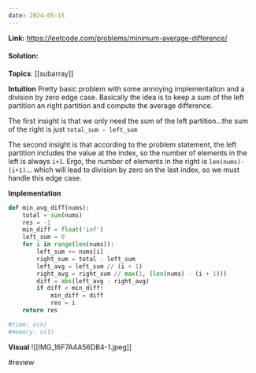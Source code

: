 ```yaml
---
date: 2024-05-15
---
```

**Link:** https://leetcode.com/problems/minimum-average-difference/
#### Solution:

**Topics**: [[subarray]]

**Intuition**
Pretty basic problem with some annoying implementation and a division by zero edge case. Basically the idea is to keep a sum of the left partition an right partition and compute the average difference. 

The first insight is that we only need the sum of the left partition...the sum of the right is just `total_sum - left_sum` 

The second insight is that according to the problem statement, the left partition includes the value at the index, so the number of elements in the left is always `i+1`.  Ergo, the number of elements in the right is `len(nums)-(i+1)`... which will lead to division by zero on the last index, so we must handle this edge case. 

**Implementation**
```python
def min_avg_diff(nums):
	total = sum(nums)
	res = -1
	min_diff = float('inf')
	left_sum = 0
	for i in range(len(nums)):
		left_sum += nums[i]
		right_sum = total - left_sum
		left_avg = left_sum // (i + 1)
		right_avg = right_sum // max(1, (len(nums) - (i + 1)))
		diff = abs(left_avg - right_avg)
		if diff < min_diff:
			min_diff = diff
			res = i
	return res

#time: o(n)
#memory: o(1)
```

**Visual** 
![[IMG_16F7A4A56DB4-1.jpeg]]

#review 


